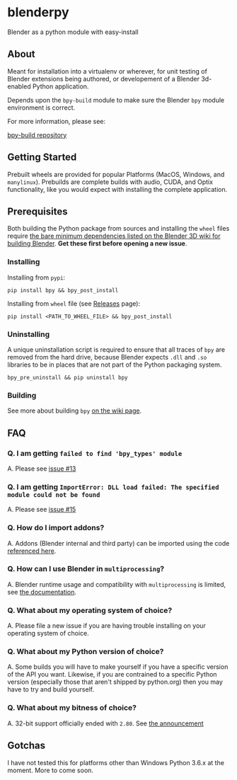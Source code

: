 # blenderpy
Blender as a python module with easy-install

## About

Meant for installation into a virtualenv or wherever, for unit testing of Blender extensions being authored, or developement of a Blender 3d-enabled Python application.

Depends upon the `bpy-build` module to make sure the Blender `bpy` module environment is correct.

For more information, please see:

[bpy-build repository](https://github.com/TylerGubala/bpy-build)

## Getting Started

Prebuilt wheels are provided for popular Platforms (MacOS, Windows, and `manylinux`). Prebuilds are complete builds with audio, CUDA, and Optix functionality, like you would expect with installing the complete application.

## Prerequisites

Both building the Python package from sources and installing the `wheel` files require [the bare minimum dependencies listed on the Blender 3D wiki for building Blender](https://wiki.blender.org/wiki/Building_Blender). **Get these first before opening a new issue**.

### Installing

Installing from `pypi`:

`pip install bpy && bpy_post_install`

Installing from `wheel` file (see [Releases](https://github.com/TylerGubala/blenderpy/releases) page):

`pip install <PATH_TO_WHEEL_FILE> && bpy_post_install`

### Uninstalling

A unique uninstallation script is required to ensure that all traces of `bpy` are removed from the hard drive, because Blender expects `.dll` and `.so` libraries to be in places that are not part of the Python packaging system.

`bpy_pre_uninstall && pip uninstall bpy`

### Building

See more about building `bpy` [on the wiki page](https://github.com/TylerGubala/blenderpy/wiki/Building).

## FAQ

### Q. I am getting `failed to find 'bpy_types' module`

A. Please see [issue #13](https://github.com/TylerGubala/blenderpy/issues/13)

### Q. I am getting `ImportError: DLL load failed: The specified module could not be found`

A. Please see [issue #15](https://github.com/TylerGubala/blenderpy/issues/15)

### Q. How do I import addons?

A. Addons (Blender internal and third party) can be imported using the code [referenced here](https://github.com/TylerGubala/blenderpy/wiki/Caveat---Importing-Addons).

### Q. How can I use Blender in `multiprocessing`?

A. Blender runtime usage and compatibility with `multiprocessing` is limited, see [the documentation](https://github.com/TylerGubala/blenderpy/wiki/Caveat---Usage-with-multiprocessing).

### Q. What about my operating system of choice?

A. Please file a new issue if you are having trouble installing on your operating system of choice.

### Q. What about my Python version of choice?

A. Some builds you will have to make yourself if you have a specific version of the API you want. Likewise, if you are contrained to a specific Python version (especially those that aren't shipped by python.org) then you may have to try and build yourself.

### Q. What about my bitness of choice?

A. 32-bit support officially ended with `2.80`. See [the announcement](https://lists.blender.org/pipermail/bf-committers/2019-August/050124.html)

## Gotchas

I have not tested this for platforms other than Windows Python 3.6.x at the moment. More to come soon.
